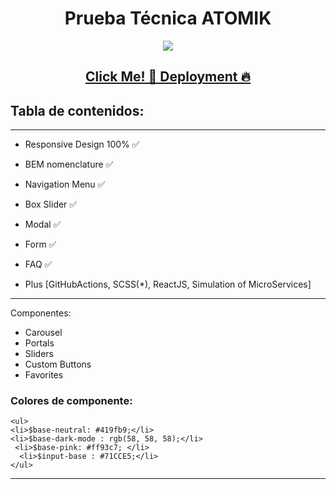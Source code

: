 <h1 align="center"> Prueba Técnica ATOMIK</h1>
<p align="center"><img src="./src/assets/images/recording.gif"/></p>

<h2 align="center"><a href="https://jalzdelezz.github.io/frontend-dev-challenge/">Click Me! 👀 Deployment 🔥</a></h2>

## Tabla de contenidos:

---

- Responsive Design 100% ✅
- BEM nomenclature ✅
- Navigation Menu ✅
- Box Slider ✅
- Modal ✅
- Form ✅
- FAQ ✅

- Plus [GitHubActions, SCSS(*), ReactJS, Simulation of MicroServices]

---
Componentes:
<ul>
    <li>Carousel</li>
    <li>Portals </li>
    <li>Sliders </li>
    <li>Custom Buttons </li>
    <li>Favorites </li>
</ul>

### Colores de componente:
    <ul>
    <li>$base-neutral: #419fb9;</li>
    <li>$base-dark-mode : rgb(58, 58, 58);</li>
     <li>$base-pink: #ff93c7; </li>
      <li>$input-base : #71CCE5;</li>
    </ul>
---
